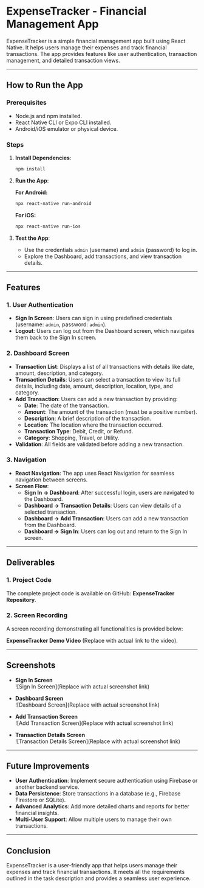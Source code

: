 # ExpenseTracker - Financial Management App

ExpenseTracker is a simple financial management app built using React Native. It helps users manage their expenses and track financial transactions. The app provides features like user authentication, transaction management, and detailed transaction views.

---

## How to Run the App

### Prerequisites
- Node.js and npm installed.
- React Native CLI or Expo CLI installed.
- Android/iOS emulator or physical device.

### Steps

1. **Install Dependencies**:
   ```bash
   npm install
   ```

2. **Run the App**:
   
   **For Android:**
   ```bash
   npx react-native run-android
   ```
   
   **For iOS:**
   ```bash
   npx react-native run-ios
   ```

3. **Test the App**:
   - Use the credentials `admin` (username) and `admin` (password) to log in.
   - Explore the Dashboard, add transactions, and view transaction details.

---

## Features

### 1. User Authentication
- **Sign In Screen**: Users can sign in using predefined credentials (username: `admin`, password: `admin`).
- **Logout**: Users can log out from the Dashboard screen, which navigates them back to the Sign In screen.

### 2. Dashboard Screen
- **Transaction List**: Displays a list of all transactions with details like date, amount, description, and category.
- **Transaction Details**: Users can select a transaction to view its full details, including date, amount, description, location, type, and category.
- **Add Transaction**: Users can add a new transaction by providing:
  - **Date**: The date of the transaction.
  - **Amount**: The amount of the transaction (must be a positive number).
  - **Description**: A brief description of the transaction.
  - **Location**: The location where the transaction occurred.
  - **Transaction Type**: Debit, Credit, or Refund.
  - **Category**: Shopping, Travel, or Utility.
- **Validation**: All fields are validated before adding a new transaction.

### 3. Navigation
- **React Navigation**: The app uses React Navigation for seamless navigation between screens.
- **Screen Flow**:
  - **Sign In → Dashboard**: After successful login, users are navigated to the Dashboard.
  - **Dashboard → Transaction Details**: Users can view details of a selected transaction.
  - **Dashboard → Add Transaction**: Users can add a new transaction from the Dashboard.
  - **Dashboard → Sign In**: Users can log out and return to the Sign In screen.

---

## Deliverables

### 1. Project Code
The complete project code is available on GitHub: **ExpenseTracker Repository**.

### 2. Screen Recording
A screen recording demonstrating all functionalities is provided below:

**ExpenseTracker Demo Video** (Replace with actual link to the video).

---

## Screenshots

- **Sign In Screen**  
  ![Sign In Screen](Replace with actual screenshot link)

- **Dashboard Screen**  
  ![Dashboard Screen](Replace with actual screenshot link)

- **Add Transaction Screen**  
  ![Add Transaction Screen](Replace with actual screenshot link)

- **Transaction Details Screen**  
  ![Transaction Details Screen](Replace with actual screenshot link)

---

## Future Improvements
- **User Authentication**: Implement secure authentication using Firebase or another backend service.
- **Data Persistence**: Store transactions in a database (e.g., Firebase Firestore or SQLite).
- **Advanced Analytics**: Add more detailed charts and reports for better financial insights.
- **Multi-User Support**: Allow multiple users to manage their own transactions.

---

## Conclusion
ExpenseTracker is a user-friendly app that helps users manage their expenses and track financial transactions. It meets all the requirements outlined in the task description and provides a seamless user experience.
